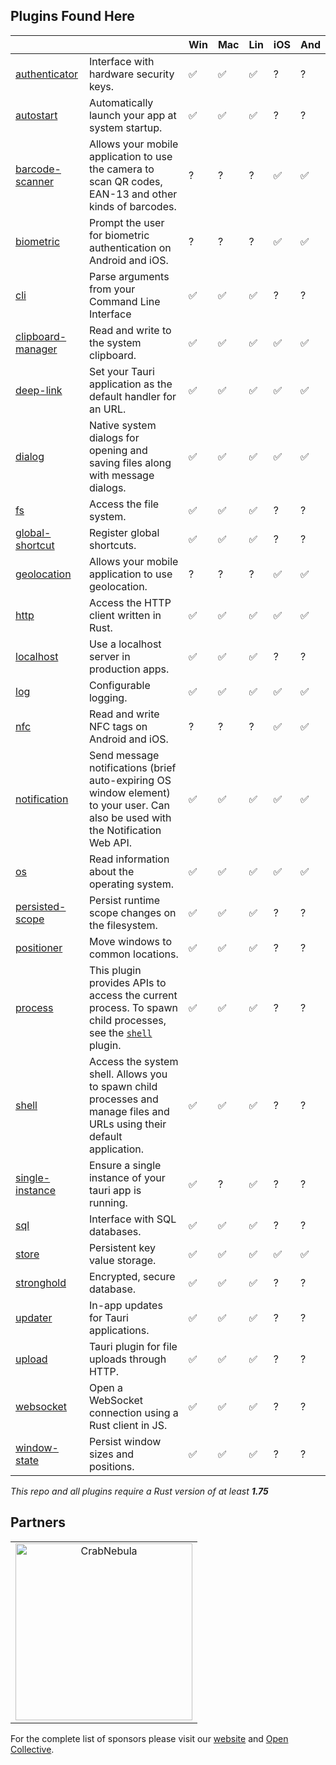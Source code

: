 ## Plugins Found Here

|                                                 |                                                        | Win | Mac | Lin | iOS | And |
| ----------------------------------------------- | ------------------------------------------------------ | --- | --- | --- | --- | --- |
| [authenticator](plugins/authenticator)          | Interface with hardware security keys.                 | ✅  | ✅  | ✅  | ?   | ?   |
| [autostart](plugins/autostart)                  | Automatically launch your app at system startup.       | ✅  | ✅  | ✅  | ?   | ?   |
| [barcode-scanner](plugins/barcode-scanner)      | Allows your mobile application to use the camera to scan QR codes, EAN-13 and other kinds of barcodes.                                                                                                  | ?   | ?   | ?   | ✅  | ✅  |
| [biometric](plugins/biometric)                  | Prompt the user for biometric authentication on Android and iOS.                                                                                                       | ?   | ?   | ?   | ✅  | ✅  |
| [cli](plugins/cli)                              | Parse arguments from your Command Line Interface       | ✅  | ✅  | ✅  | ?   | ?   |
| [clipboard-manager](plugins/clipboard-manager)  | Read and write to the system clipboard.                | ✅  | ✅  | ✅  | ✅  | ✅  |
| [deep-link](plugins/deep-link)                  | Set your Tauri application as the default handler for an URL.                                                                                                       | ✅   | ✅   | ✅   | ✅   | ✅  |
| [dialog](plugins/dialog)                        | Native system dialogs for opening and saving files along with message dialogs.                                                                                                   | ✅  | ✅  | ✅  | ✅  | ✅ |
| [fs](plugins/fs)                                | Access the file system.                                | ✅   | ✅   | ✅   | ?   | ?  |
| [global-shortcut](plugins/global-shortcut)      | Register global shortcuts.                             | ✅  | ✅  | ✅  | ?   | ?  |
| [geolocation](plugins/geolocation)              | Allows your mobile application to use geolocation.     | ?   | ?   | ?   | ✅  | ✅  |
| [http](plugins/http)                            | Access the HTTP client written in Rust.                | ✅   | ✅   | ✅   | ✅   | ✅  |
| [localhost](plugins/localhost)                  | Use a localhost server in production apps.             | ✅  | ✅  | ✅  | ?   | ?  |
| [log](plugins/log)                              | Configurable logging.                                  | ✅  | ✅  | ✅  | ✅  | ✅ |
| [nfc](plugins/nfc)                              | Read and write NFC tags on Android and iOS.            | ?   | ?   | ?   | ✅  | ✅  |
| [notification](plugins/notification)            | Send message notifications (brief auto-expiring OS window element) to your user. Can also be used with the Notification Web API.                                                                                      | ✅  | ✅  | ✅  | ✅  | ✅  |
| [os](plugins/os)                                | Read information about the operating system.           | ✅  | ✅  | ✅  | ✅   | ✅ |
| [persisted-scope](plugins/persisted-scope)      | Persist runtime scope changes on the filesystem.       | ✅  | ✅  | ✅  | ?   | ?   |
| [positioner](plugins/positioner)                | Move windows to common locations.                      | ✅  | ✅  | ✅  | ?   | ?   |
| [process](plugins/process)                      | This plugin provides APIs to access the current process. To spawn child processes, see the [`shell`](https://github.com/tauri-apps/tauri-plugin-shell) plugin.                                                          | ✅   | ✅   | ✅   | ?   | ?   |
| [shell](plugins/shell)                          | Access the system shell. Allows you to spawn child processes and manage files and URLs using their default application.                                                                                               | ✅   | ✅   | ✅   | ?   | ?   |
| [single-instance](plugins/single-instance)      | Ensure a single instance of your tauri app is running. | ✅  | ?   | ✅  | ?   | ?   |
| [sql](plugins/sql)                              | Interface with SQL databases.                          | ✅  | ✅  | ✅  | ?   | ?   |
| [store](plugins/store)                          | Persistent key value storage.                          | ✅  | ✅  | ✅  | ✅   | ✅   |
| [stronghold](plugins/stronghold)                | Encrypted, secure database.                            | ✅  | ✅  | ✅  | ?   | ?   |
| [updater](plugins/updater)                      | In-app updates for Tauri applications.                 | ✅  | ✅  | ✅  | ?   | ?   |
| [upload](plugins/upload)                        | Tauri plugin for file uploads through HTTP.            | ✅  | ✅  | ✅  | ?   | ?   |
| [websocket](plugins/websocket)                  | Open a WebSocket connection using a Rust client in JS. | ✅  | ✅  | ✅  | ?   | ?   |
| [window-state](plugins/window-state)            | Persist window sizes and positions.                    | ✅  | ✅  | ✅  | ?   | ?   |

_This repo and all plugins require a Rust version of at least **1.75**_

## Partners

<table>
  <tbody>
    <tr>
      <td align="center" valign="middle">
        <a href="https://crabnebula.dev" target="_blank">
          <img src=".github/sponsors/crabnebula.svg" alt="CrabNebula" width="283">
        </a>
      </td>
    </tr>
  </tbody>
</table>

For the complete list of sponsors please visit our [website](https://tauri.app#sponsors) and [Open Collective](https://opencollective.com/tauri).
